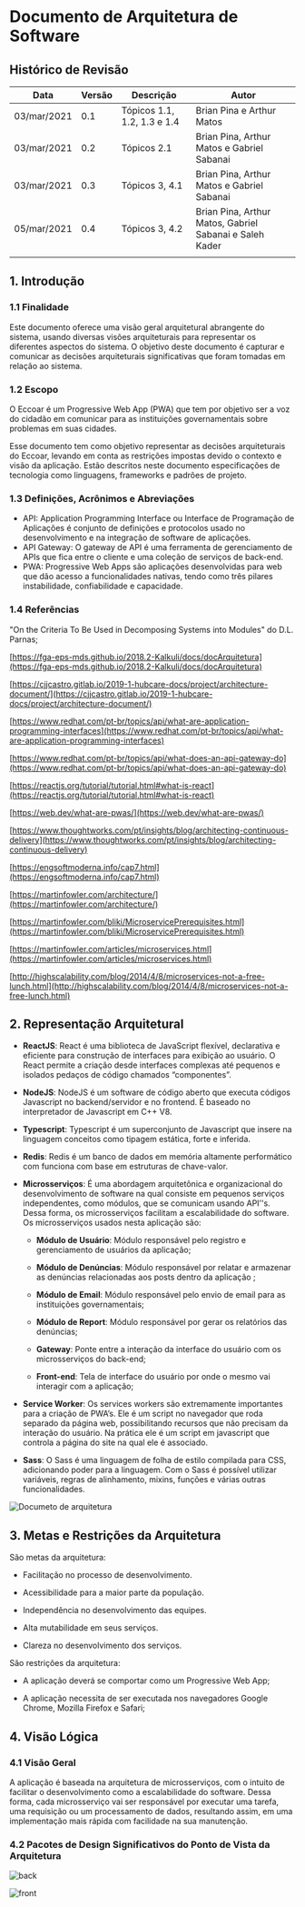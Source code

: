 # Documento de Arquitetura de Software

## Histórico de Revisão
| Data| Versão | Descrição | Autor |
|--|--|--|--|
| 03/mar/2021 | 0.1| Tópicos 1.1, 1.2, 1.3 e 1.4 | Brian Pina e Arthur Matos |
| 03/mar/2021 | 0.2 | Tópicos 2.1 | Brian Pina, Arthur Matos e Gabriel Sabanai |
| 03/mar/2021 | 0.3 | Tópicos 3, 4.1 | Brian Pina, Arthur Matos e Gabriel Sabanai |
| 05/mar/2021 | 0.4 | Tópicos 3, 4.2 | Brian Pina, Arthur Matos, Gabriel Sabanai e Saleh Kader |
 | |

## 1. Introdução

### 1.1 Finalidade

Este documento oferece uma visão geral arquitetural abrangente do sistema, usando diversas visões arquiteturais para representar os diferentes aspectos do sistema. O objetivo deste documento é capturar e comunicar as decisões arquiteturais significativas que foram tomadas em relação ao sistema.

### 1.2 Escopo

O Eccoar é um Progressive Web App (PWA)  que tem por objetivo ser a voz do cidadão em comunicar para as instituições governamentais sobre problemas em suas cidades.

Esse documento tem como objetivo representar as decisões arquiteturais do Eccoar, levando em conta as restrições impostas devido o contexto e visão da aplicação. Estão descritos neste documento especificações de tecnologia como linguagens, frameworks e padrões de projeto.

### 1.3 Definições, Acrônimos e Abreviações

* API: Application Programming Interface ou Interface de Programação de Aplicações é conjunto de definições e protocolos usado no desenvolvimento e na integração de software de aplicações.
* API Gateway: O gateway de API é uma ferramenta de gerenciamento de APIs que fica entre o cliente e uma coleção de serviços de back-end.
* PWA: Progressive Web Apps são aplicações desenvolvidas para web que dão acesso a funcionalidades nativas, tendo como três pilares instabilidade, confiabilidade e capacidade.

### 1.4 Referências
"On the Criteria To Be Used in Decomposing Systems into Modules" do D.L. Parnas;

[https://fga-eps-mds.github.io/2018.2-Kalkuli/docs/docArquitetura](https://fga-eps-mds.github.io/2018.2-Kalkuli/docs/docArquitetura)


[https://cjjcastro.gitlab.io/2019-1-hubcare-docs/project/architecture-document/](https://cjjcastro.gitlab.io/2019-1-hubcare-docs/project/architecture-document/)

[https://www.redhat.com/pt-br/topics/api/what-are-application-programming-interfaces](https://www.redhat.com/pt-br/topics/api/what-are-application-programming-interfaces)

[https://www.redhat.com/pt-br/topics/api/what-does-an-api-gateway-do](https://www.redhat.com/pt-br/topics/api/what-does-an-api-gateway-do)

[https://reactjs.org/tutorial/tutorial.html#what-is-react](https://reactjs.org/tutorial/tutorial.html#what-is-react)

[https://web.dev/what-are-pwas/](https://web.dev/what-are-pwas/)

[https://www.thoughtworks.com/pt/insights/blog/architecting-continuous-delivery](https://www.thoughtworks.com/pt/insights/blog/architecting-continuous-delivery)

[https://engsoftmoderna.info/cap7.html](https://engsoftmoderna.info/cap7.html)

[https://martinfowler.com/architecture/](https://martinfowler.com/architecture/)

[https://martinfowler.com/bliki/MicroservicePrerequisites.html](https://martinfowler.com/bliki/MicroservicePrerequisites.html)

[https://martinfowler.com/articles/microservices.html](https://martinfowler.com/articles/microservices.html)

[http://highscalability.com/blog/2014/4/8/microservices-not-a-free-lunch.html](http://highscalability.com/blog/2014/4/8/microservices-not-a-free-lunch.html)

## 2. Representação Arquitetural

* **ReactJS**: React é uma biblioteca de JavaScript flexível, declarativa e eficiente para construção de interfaces para exibição ao usuário. O React permite a criação desde interfaces complexas até pequenos e isolados pedaços de código chamados “componentes”.

* **NodeJS**: NodeJS é um software de código aberto que executa códigos Javascript no backend/servidor e no frontend. É baseado no interpretador de Javascript em C++ V8.

* **Typescript**: Typescript é um superconjunto de Javascript que insere na linguagem conceitos como tipagem estática, forte e inferida.

* **Redis**: Redis é um banco de dados em memória altamente performático com funciona com base em estruturas de chave-valor.

* **Microsserviços**: É uma abordagem arquitetônica e organizacional do desenvolvimento de software na qual consiste em pequenos serviços independentes, como módulos, que se comunicam usando API’'s. Dessa forma, os microsserviços facilitam a escalabilidade do software. Os microsserviços usados nesta aplicação são: 

    - **Módulo de Usuário**: Módulo responsável pelo registro e gerenciamento de usuários da aplicação;

    -  **Módulo de Denúncias**: Módulo responsável por relatar e armazenar as denúncias relacionadas aos posts dentro da aplicação ;

    - **Módulo de Email**: Módulo responsável pelo envio de email para as instituições governamentais;

    - **Módulo de Report**: Módulo responsável por gerar os relatórios das denúncias;

    - **Gateway**: Ponte entre a interação da interface do usuário com os microsserviços do back-end;

    - **Front-end**: Tela de interface do usuário por onde o mesmo vai interagir com a aplicação;

* **Service Worker**: Os services workers são extremamente importantes para a criação de PWA’s. Ele é um script no navegador que roda separado da página web, possibilitando recursos que não precisam da interação do usuário. Na prática ele é um script em javascript que controla a página do site na qual ele é associado.

* **Sass**: O Sass é uma linguagem de folha de estilo compilada para CSS, adicionando poder para a linguagem. Com o Sass é possível utilizar variáveis, regras de alinhamento, mixins, funções e várias outras funcionalidades.

![Documeto de arquitetura](../assets/img/produtos/docArquitetura.png)

## 3. Metas e Restrições da Arquitetura

São metas da arquitetura:

* Facilitação no processo de desenvolvimento.

* Acessibilidade para a maior parte da população.

* Independência no desenvolvimento das equipes.

* Alta mutabilidade em seus serviços.

* Clareza no desenvolvimento dos serviços.

São restrições da arquitetura:

* A aplicação deverá se comportar como um Progressive Web App;

* A aplicação necessita de ser executada nos navegadores Google Chrome, Mozilla Firefox e Safari;

## 4. Visão Lógica 

### 4.1 Visão Geral

A aplicação é baseada na arquitetura de microsserviços, com o intuito de facilitar o desenvolvimento como a escalabilidade do software. Dessa forma, cada microsserviço vai ser responsável por executar uma tarefa, uma requisição ou um processamento de dados, resultando assim, em uma implementação mais rápida com facilidade na sua manutenção.

### 4.2 Pacotes de Design Significativos do Ponto de Vista da Arquitetura

![back](../assets/img/produtos/backArquitetura.png)

![front](../assets/img/produtos/front.png)